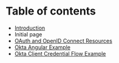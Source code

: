 # Table of contents

* [Introduction](README.md)
* Initial page
* [OAuth and OpenID Connect Resources](oauth-and-openid-connect-resources.md)
* [Okta Angular Example](okta-angular-example.md)
* [Okta Client Credential Flow Example](okta-client-credential-flow-example.md)

